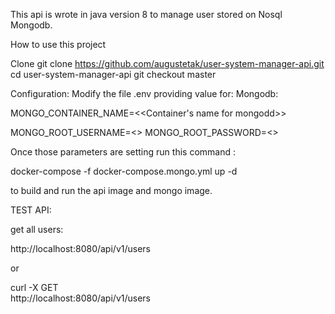 This api is wrote in java version 8 to manage user stored on Nosql Mongodb.

How to use this project

Clone
git clone https://github.com/augustetak/user-system-manager-api.git
cd user-system-manager-api
git checkout master

Configuration:
Modify the file .env providing value for:
Mongodb:

MONGO_CONTAINER_NAME=<<Container's name for mongodd>>

MONGO_ROOT_USERNAME=<<Your root username>>
MONGO_ROOT_PASSWORD=<<Your password >>

Once those parameters are setting run this command :
  
docker-compose -f docker-compose.mongo.yml up -d
  
to build and run the api image and mongo image.

TEST API:
  
get all users:
  
http://localhost:8080/api/v1/users
  
or
  
curl -X GET \
  http://localhost:8080/api/v1/users

